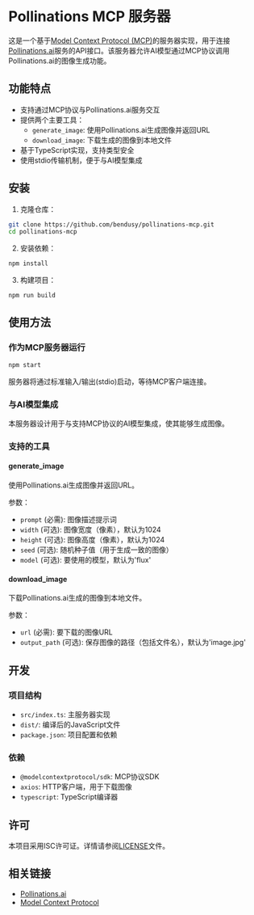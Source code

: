 # Pollinations MCP 服务器

这是一个基于[Model Context Protocol (MCP)](https://github.com/microsoft/modelcontextprotocol)的服务器实现，用于连接[Pollinations.ai](https://pollinations.ai)服务的API接口。该服务器允许AI模型通过MCP协议调用Pollinations.ai的图像生成功能。

## 功能特点

- 支持通过MCP协议与Pollinations.ai服务交互
- 提供两个主要工具：
  - `generate_image`: 使用Pollinations.ai生成图像并返回URL
  - `download_image`: 下载生成的图像到本地文件
- 基于TypeScript实现，支持类型安全
- 使用stdio传输机制，便于与AI模型集成

## 安装

1. 克隆仓库：

```bash
git clone https://github.com/bendusy/pollinations-mcp.git
cd pollinations-mcp
```

2. 安装依赖：

```bash
npm install
```

3. 构建项目：

```bash
npm run build
```

## 使用方法

### 作为MCP服务器运行

```bash
npm start
```

服务器将通过标准输入/输出(stdio)启动，等待MCP客户端连接。

### 与AI模型集成

本服务器设计用于与支持MCP协议的AI模型集成，使其能够生成图像。

### 支持的工具

#### generate_image

使用Pollinations.ai生成图像并返回URL。

参数：
- `prompt` (必需): 图像描述提示词
- `width` (可选): 图像宽度（像素），默认为1024
- `height` (可选): 图像高度（像素），默认为1024
- `seed` (可选): 随机种子值（用于生成一致的图像）
- `model` (可选): 要使用的模型，默认为'flux'

#### download_image

下载Pollinations.ai生成的图像到本地文件。

参数：
- `url` (必需): 要下载的图像URL
- `output_path` (可选): 保存图像的路径（包括文件名），默认为'image.jpg'

## 开发

### 项目结构

- `src/index.ts`: 主服务器实现
- `dist/`: 编译后的JavaScript文件
- `package.json`: 项目配置和依赖

### 依赖

- `@modelcontextprotocol/sdk`: MCP协议SDK
- `axios`: HTTP客户端，用于下载图像
- `typescript`: TypeScript编译器

## 许可

本项目采用ISC许可证。详情请参阅[LICENSE](LICENSE)文件。

## 相关链接

- [Pollinations.ai](https://pollinations.ai)
- [Model Context Protocol](https://github.com/microsoft/modelcontextprotocol) 